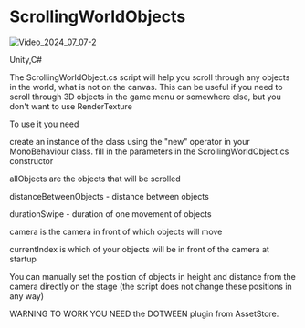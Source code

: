 # ScrollingWorldObjects

![Video_2024_07_07-2](https://github.com/RomanSharipov/ScrollingWorldObjects/assets/82954950/8259ffb5-8ea7-426d-80d6-96cbd34974e9)

Unity,C#

The ScrollingWorldObject.cs script will help you scroll through any objects in the world,
what is not on the canvas.
This can be useful if you need to scroll through 3D objects in the game menu or somewhere else,
but you don't want to use RenderTexture

To use it you need

create an instance of the class using the "new" operator in your MonoBehaviour class.
fill in the parameters in the ScrollingWorldObject.cs constructor

allObjects are the objects that will be scrolled

distanceBetweenObjects - distance between objects

durationSwipe - duration of one movement of objects

camera is the camera in front of which objects will move

currentIndex is which of your objects will be in front of the camera at startup

You can manually set the position of objects in height and distance from the camera directly on the stage (the script does not change these positions in any way)

WARNING TO WORK YOU NEED the DOTWEEN plugin from AssetStore.

